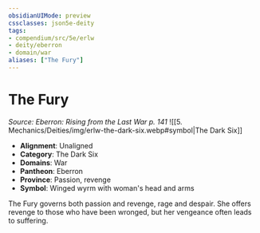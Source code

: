 ```yaml
---
obsidianUIMode: preview
cssclasses: json5e-deity
tags:
- compendium/src/5e/erlw
- deity/eberron
- domain/war
aliases: ["The Fury"]
---
```

# The Fury
*Source: Eberron: Rising from the Last War p. 141* 
![[5. Mechanics/Deities/img/erlw-the-dark-six.webp#symbol\|The Dark Six]]

- **Alignment**: Unaligned
- **Category**: The Dark Six
- **Domains**: War
- **Pantheon**: Eberron
- **Province**: Passion, revenge
- **Symbol**: Winged wyrm with woman's head and arms

The Fury governs both passion and revenge, rage and despair. She offers revenge to those who have been wronged, but her vengeance often leads to suffering.